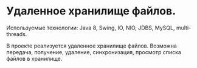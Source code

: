 # Удаленное хранилище файлов. 

Используемые технологии:
Java 8, Swing, IO, NIO, JDBS, MySQL, multi-threads.
 
В проекте реализуется удаленное хранилище файлов.
Возможна передача, получение, удаление, синхронизация, просмотр списка файлов в хранилище.

